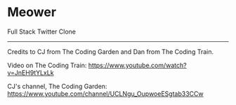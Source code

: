 # Meower

Full Stack Twitter Clone
 
 ---

Credits to CJ from The Coding Garden and Dan from The Coding Train.

Video on The Coding Train: https://www.youtube.com/watch?v=JnEH9tYLxLk

CJ's channel, The Coding Garden: https://www.youtube.com/channel/UCLNgu_OupwoeESgtab33CCw
